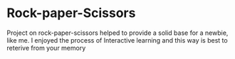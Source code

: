 # Rock-paper-Scissors
Project on rock-paper-scissors helped to provide a solid base for a newbie, like me. I enjoyed the process of Interactive learning and this way is best to reterive from your memory
